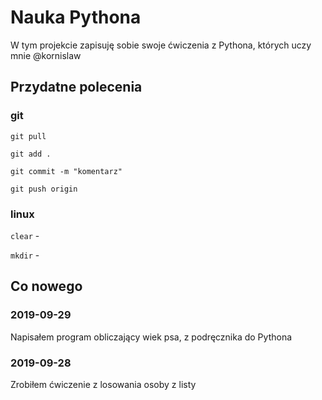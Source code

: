 # Nauka Pythona

W tym projekcie zapisuję sobie swoje ćwiczenia z Pythona, których uczy mnie @kornislaw


## Przydatne polecenia


### git

`git pull`

`git add .`

`git commit -m "komentarz"`

`git push origin`

### linux

`clear` - 

`mkdir` - 

## Co nowego


### 2019-09-29

Napisałem program obliczający wiek psa, z podręcznika do Pythona

### 2019-09-28

Zrobiłem ćwiczenie z losowania osoby z listy
